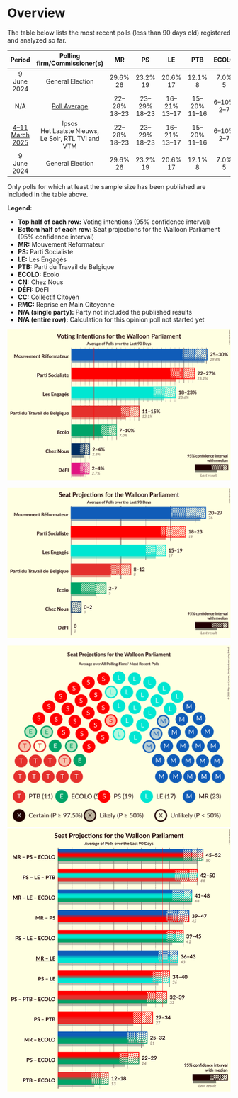 # Overview

The table below lists the most recent polls (less than 90 days old) registered and analyzed so far.

| Period     | Polling firm/Commissioner(s) | MR | PS | LE | PTB | ECOLO | CN | DÉFI | CC | RMC |
|:----------:|:----------------------------:|:--:|:--:|:--:|:--:|:--:|:--:|:--:|:--:|:--:|
| 9 June 2024 | General Election | 29.6% <br> 26 | 23.2% <br> 19 | 20.6% <br> 17 | 12.1% <br> 8 | 7.0% <br> 5 | 2.8% <br> 0 | 2.7% <br> 0 | 1.6% <br> 0 | 0.3% <br> 0 |
| N/A | [Poll Average](average.html) | 22–28% <br> 18–23 | 23–29% <br> 18–23 | 16–21% <br> 13–17 | 15–20% <br> 11–16 | 6–10% <br> 2–7 | 2–4% <br> 0–2 | 2–4% <br> 0 | N/A <br> N/A | N/A <br> N/A |
| [4–11 March 2025](2025-03-11-Ipsos.html) | Ipsos <br> Het Laatste Nieuws, Le Soir, RTL TVi and VTM | 22–28% <br> 18–23 | 23–29% <br> 18–23 | 16–21% <br> 13–17 | 15–20% <br> 11–16 | 6–10% <br> 2–7 | 2–4% <br> 0–2 | 2–4% <br> 0 | N/A <br> N/A | N/A <br> N/A |
| 9 June 2024 | General Election | 29.6% <br> 26 | 23.2% <br> 19 | 20.6% <br> 17 | 12.1% <br> 8 | 7.0% <br> 5 | 2.8% <br> 0 | 2.7% <br> 0 | 1.6% <br> 0 | 0.3% <br> 0 |

Only polls for which at least the sample size has been published are included in the table above.

**Legend:**
+ **Top half of each row:** Voting intentions (95% confidence interval)
+ **Bottom half of each row:** Seat projections for the Walloon Parliament (95% confidence interval)
+ **MR:** Mouvement Réformateur
+ **PS:** Parti Socialiste
+ **LE:** Les Engagés
+ **PTB:** Parti du Travail de Belgique
+ **ECOLO:** Ecolo
+ **CN:** Chez Nous
+ **DÉFI:** DéFI
+ **CC:** Collectif Citoyen
+ **RMC:** Reprise en Main Citoyenne
+ **N/A (single party):** Party not included the published results
+ **N/A (entire row):** Calculation for this opinion poll not started yet


![Graph with voting intentions not yet produced](average.png "Voting Intentions")

![Graph with seats not yet produced](average-seats.png "Seats")

![Graph with seating plan not yet produced](average-seating-plan.png "Seating Plan")
![Graph with coalitions seats not yet produced](average-coalitions-seats.png "Coalitions Seats")
